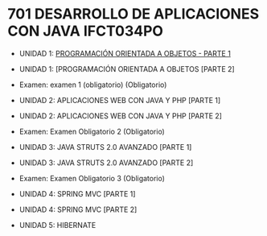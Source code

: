 # 701 DESARROLLO DE APLICACIONES CON JAVA IFCT034PO

* UNIDAD 1: [PROGRAMACIÓN ORIENTADA A OBJETOS - PARTE 1](701_Desarrollo_de_aplicaciones_con_Java_IFCT034PO/01_UNIDAD_1_PROGRAMACION_ORIENTADA_A_OBJETOS_PARTE_1.md)

* UNIDAD 1: [PROGRAMACIÓN ORIENTADA A OBJETOS [PARTE 2]

* Examen: examen 1 (obligatorio) (Obligatorio)

* UNIDAD 2: APLICACIONES WEB CON JAVA Y PHP [PARTE 1]

* UNIDAD 2: APLICACIONES WEB CON JAVA Y PHP [PARTE 2]

* Examen: Examen Obligatorio 2 (Obligatorio)

* UNIDAD 3: JAVA STRUTS 2.0 AVANZADO [PARTE 1]

* UNIDAD 3: JAVA STRUTS 2.0 AVANZADO [PARTE 2]

* Examen: Examen Obligatorio 3 (Obligatorio)

* UNIDAD 4: SPRING MVC [PARTE 1]

* UNIDAD 4: SPRING MVC [PARTE 2]

* UNIDAD 5: HIBERNATE
